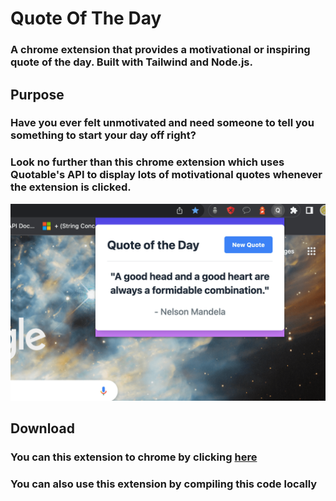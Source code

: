 # Quote Of The Day
### A chrome extension that provides a motivational or inspiring quote of the day. Built with Tailwind and Node.js.

## Purpose
### Have you ever felt unmotivated and need someone to tell you something to start your day off right?
### Look no further than this chrome extension which uses Quotable's API to display lots of motivational quotes whenever the extension is clicked.
![Image of Extension in action](https://github.com/jayeshpaluru/QuoteOfTheDay/blob/main/Screenshot%202023-02-22%20at%202.57.45%20AM-min%20(1).png)
## Download
### You can this extension to chrome by clicking [here](https://chrome.google.com/webstore/detail/quote-of-the-day/ccndpfgjocdkephklbmchbeiagmdphhg)
### You can also use this extension by compiling this code locally
